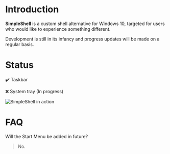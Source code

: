 # Introduction

**SimpleShell** is a custom shell alternative for Windows 10, targeted for users who would like to experience something different.

Development is still in its infancy and progress updates will be made on a regular basis.

# Status
:heavy_check_mark: Taskbar

:x: System tray (In progress)

![SimpleShell in action](https://i.imgur.com/NUIEDRI.png)

# FAQ

Will the Start Menu be added in future?
> No.
